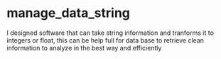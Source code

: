 # manage_data_string
I designed software that can take string information and tranforms  it to integers or float, this can be help full for data base to retrieve clean information to analyze in the best way and efficiently
